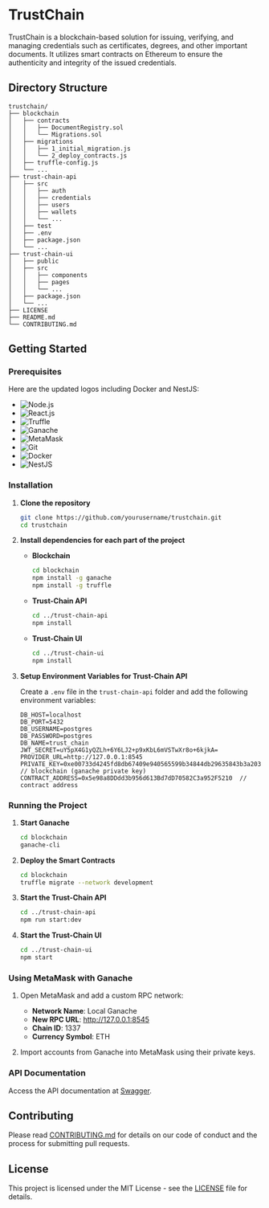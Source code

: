 # TrustChain

TrustChain is a blockchain-based solution for issuing, verifying, and managing credentials such as certificates, degrees, and other important documents. It utilizes smart contracts on Ethereum to ensure the authenticity and integrity of the issued credentials.

## Directory Structure

```
trustchain/
├── blockchain
│   ├── contracts
│   │   ├── DocumentRegistry.sol
│   │   └── Migrations.sol
│   ├── migrations
│   │   ├── 1_initial_migration.js
│   │   └── 2_deploy_contracts.js
│   ├── truffle-config.js
│   └── ...
├── trust-chain-api
│   ├── src
│   │   ├── auth
│   │   ├── credentials
│   │   ├── users
│   │   ├── wallets
│   │   └── ...
│   ├── test
│   ├── .env
│   ├── package.json
│   └── ...
├── trust-chain-ui
│   ├── public
│   ├── src
│   │   ├── components
│   │   ├── pages
│   │   └── ...
│   ├── package.json
│   └── ...
├── LICENSE
├── README.md
└── CONTRIBUTING.md
```

## Getting Started

### Prerequisites

Here are the updated logos including Docker and NestJS:

- ![Node.js](https://img.shields.io/badge/Node.js-339933?logo=nodedotjs&logoColor=white)
- ![React.js](https://img.shields.io/badge/React.js-61DAFB?logo=react&logoColor=white)
- ![Truffle](https://img.shields.io/badge/Truffle-5E464D?logo=truffle&logoColor=white)
- ![Ganache](https://img.shields.io/badge/Ganache-EA7314?logo=ganache&logoColor=white)
- ![MetaMask](https://img.shields.io/badge/MetaMask-F6851B?logo=metamask&logoColor=white)
- ![Git](https://img.shields.io/badge/Git-F05032?logo=git&logoColor=white)
- ![Docker](https://img.shields.io/badge/Docker-2496ED?logo=docker&logoColor=white)
- ![NestJS](https://img.shields.io/badge/NestJS-E0234E?logo=nestjs&logoColor=white)

### Installation

1. **Clone the repository**
   ```bash
   git clone https://github.com/yourusername/trustchain.git
   cd trustchain
   ```

2. **Install dependencies for each part of the project**

   - **Blockchain**
     ```bash
     cd blockchain
     npm install -g ganache
     npm install -g truffle
     ```

   - **Trust-Chain API**
     ```bash
     cd ../trust-chain-api
     npm install
     ```

   - **Trust-Chain UI**
     ```bash
     cd ../trust-chain-ui
     npm install
     ```

3. **Setup Environment Variables for Trust-Chain API**
   
   Create a `.env` file in the `trust-chain-api` folder and add the following environment variables:
   ```
   DB_HOST=localhost
   DB_PORT=5432
   DB_USERNAME=postgres
   DB_PASSWORD=postgres
   DB_NAME=trust_chain
   JWT_SECRET=uY5pX4G1yQZLh+6Y6LJ2+p9xKbL6mVSTwXr8o+6kjkA=
   PROVIDER_URL=http://127.0.0.1:8545
   PRIVATE_KEY=0xe00733d4245fd8db67409e940565599b34844db29635843b3a203e8324f56180  // blockchain (ganache private key)
   CONTRACT_ADDRESS=0x5e98a8DDdd3b956d613Bd7dD70582C3a952F5210  // contract address
   ```

### Running the Project

1. **Start Ganache**
   ```bash
   cd blockchain
   ganache-cli
   ```

2. **Deploy the Smart Contracts**
   ```bash
   cd blockchain
   truffle migrate --network development
   ```

3. **Start the Trust-Chain API**
   ```bash
   cd ../trust-chain-api
   npm run start:dev
   ```

4. **Start the Trust-Chain UI**
   ```bash
   cd ../trust-chain-ui
   npm start
   ```

### Using MetaMask with Ganache

1. Open MetaMask and add a custom RPC network:
   - **Network Name**: Local Ganache
   - **New RPC URL**: http://127.0.0.1:8545
   - **Chain ID**: 1337
   - **Currency Symbol**: ETH

2. Import accounts from Ganache into MetaMask using their private keys.

### API Documentation

Access the API documentation at [Swagger](http://localhost:3000/api#).

## Contributing

Please read [CONTRIBUTING.md](CONTRIBUTING.md) for details on our code of conduct and the process for submitting pull requests.

## License

This project is licensed under the MIT License - see the [LICENSE](LICENSE) file for details.

